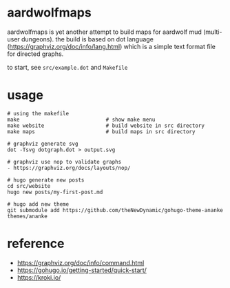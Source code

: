 # aardwolfmaps

aardwolfmaps is yet another attempt to build maps for aardwolf mud (multi-user
dungeons). the build is based on dot language
(https://graphviz.org/doc/info/lang.html) which is a simple text format file
for directed graphs.

to start, see `src/example.dot` and `Makefile`

# usage

``` console
# using the makefile
make                            # show make menu
make website                    # build website in src directory
make maps                       # build maps in src directory

# graphviz generate svg
dot -Tsvg dotgraph.dot > output.svg

# graphviz use nop to validate graphs
- https://graphviz.org/docs/layouts/nop/

# hugo generate new posts
cd src/website
hugo new posts/my-first-post.md

# hugo add new theme
git submodule add https://github.com/theNewDynamic/gohugo-theme-ananke themes/ananke
```

# reference

- <https://graphviz.org/doc/info/command.html>
- <https://gohugo.io/getting-started/quick-start/>
- <https://kroki.io/>
